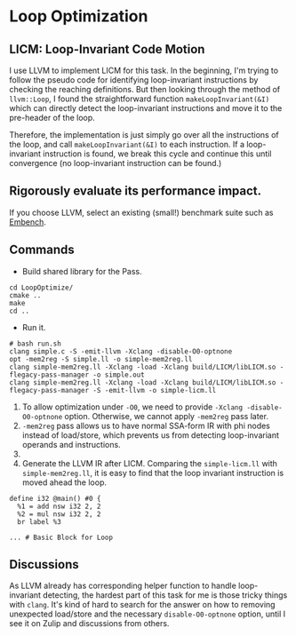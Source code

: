 # Loop Optimization

## LICM: Loop-Invariant Code Motion
I use LLVM to implement LICM for this task. In the beginning, I'm trying to follow the pseudo code for identifying loop-invariant instructions by checking the reaching definitions. But then looking through the method of `llvm::Loop`, I found the straightforward function `makeLoopInvariant(&I)` which can directly detect the loop-invariant instructions and move it to the pre-header of the loop. 

Therefore, the implementation is just simply go over all the instructions of the loop, and call `makeLoopInvariant(&I)` to each instruction. If a loop-invariant instruction is found, we break this cycle and continue this until convergence (no loop-invariant instruction can be found.)

## Rigorously evaluate its performance impact.
If you choose LLVM, select an existing (small!) benchmark suite such as [Embench](https://www.embench.org/).




## Commands
- Build shared library for the Pass. 

```
cd LoopOptimize/
cmake ..
make
cd ..
```

- Run it. 

```
# bash run.sh
clang simple.c -S -emit-llvm -Xclang -disable-O0-optnone
opt -mem2reg -S simple.ll -o simple-mem2reg.ll
clang simple-mem2reg.ll -Xclang -load -Xclang build/LICM/libLICM.so -flegacy-pass-manager -o simple.out
clang simple-mem2reg.ll -Xclang -load -Xclang build/LICM/libLICM.so -flegacy-pass-manager -S -emit-llvm -o simple-licm.ll
```

1. To allow optimization under `-O0`, we need to provide `-Xclang -disable-O0-optnone` option. Otherwise, we cannot apply `-mem2reg` pass later. 
2. `-mem2reg` pass allows us to have normal SSA-form IR with phi nodes instead of load/store, which prevents us from detecting loop-invariant operands and instructions. 
3. 
4. Generate the LLVM IR after LICM. Comparing the `simple-licm.ll` with `simple-mem2reg.ll`, it is easy to find that the loop invariant instruction is moved ahead the loop. 

```
define i32 @main() #0 {
  %1 = add nsw i32 2, 2
  %2 = mul nsw i32 2, 2
  br label %3

... # Basic Block for Loop
```



## Discussions
As LLVM already has corresponding helper function to handle loop-invariant detecting, the hardest part of this task for me is those tricky things with `clang`. It's kind of hard to search for the answer on how to removing unexpected load/store and the necessary `disable-O0-optnone` option, until I see it on Zulip and discussions from others. 